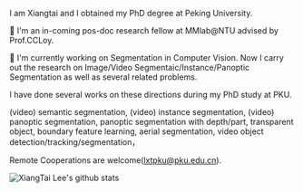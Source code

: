 <!--### Hi there 👋





**lxtGH/lxtGH** is a ✨ _special_ ✨ repository because its `README.md` (this file) appears on your GitHub profile.

Here are some ideas to get you started:

- 🔭 I’m currently working on ...
- 🌱 I’m currently learning ...
- 👯 I’m looking to collaborate on ...
- 🤔 I’m looking for help with ...
- 💬 Ask me about ...
- 📫 How to reach me: ...
- 😄 Pronouns: ...
- ⚡ Fun fact: ...
-->

I am Xiangtai and I obtained my PhD degree at Peking University.

🔭 I'm an in-coming pos-doc research fellow at MMlab@NTU advised by Prof.CCLoy.

🔭 I'm currently working on Segmentation in Computer Vision. Now I carry out the research on Image/Video Segmentaic/Instance/Panoptic Segmentation as well as several related problems.

I have done several works on these directions during my PhD study at PKU.

(video) semantic segmentation, (video) instance segmentation, (video) panoptic segmentation, panoptic segmentation with depth/part, transparent object, boundary feature learning, aerial segmentation, video object detection/tracking/segmentation，

Remote Cooperations are welcome(lxtpku@pku.edu.cn).

![XiangTai Lee's github stats](https://github-readme-stats.vercel.app/api?username=lxtGH&show_icons=true)
